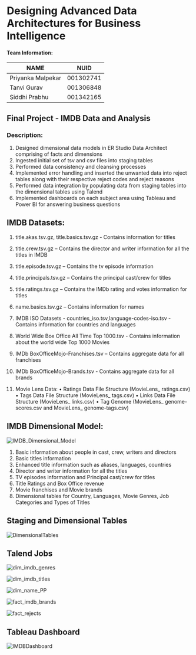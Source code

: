 # Designing Advanced Data Architectures for Business Intelligence

#### Team Information:

| NAME              |     NUID        |
|------------------ |-----------------|
| Priyanka Malpekar |   001302741     |
| Tanvi Gurav       |   001306848     |
| Siddhi Prabhu     |   001342165     |

## Final Project  - IMDB Data and Analysis

### Description:

1. Designed dimensional data models in ER Studio Data Architect comprising of facts and dimensions
2. Ingested initial set of tsv and csv files into staging tables
3. Performed data consistency and cleansing processes
4. Implemented error handling and inserted the unwanted data into reject tables along with their respective reject codes and reject reasons
5. Performed data integration by populating data from staging tables into the dimensional tables using Talend
6. Implemented dashboards on each subject area using Tableau and Power BI for answering business questions

## IMDB Datasets:

1. title.akas.tsv.gz, title.basics.tsv.gz - Contains information for titles

2. title.crew.tsv.gz – Contains the director and writer information for all the titles in IMDB

3. title.episode.tsv.gz – Contains the tv episode information

4. title.principals.tsv.gz – Contains the principal cast/crew for titles

5. title.ratings.tsv.gz – Contains the IMDb rating and votes information for titles

6. name.basics.tsv.gz – Contains information for names

7. IMDB ISO Datasets - countries_iso.tsv,language-codes-iso.tsv - Contains information for countries and languages

8. World Wide Box Office All Time Top 1000.tsv - Contains information about the world wide Top 1000 Movies

9. IMDb BoxOfficeMojo-Franchises.tsv – Contains aggregate data for all franchises

10. IMDb BoxOfficeMojo-Brands.tsv - Contains aggregate data for all brands

11. Movie Lens Data:
• Ratings Data File Structure (MovieLens_ ratings.csv)
• Tags Data File Structure (MovieLens_ tags.csv)
• Links Data File Structure (MovieLens_ links.csv)
• Tag Genome (MovieLens_ genome-scores.csv and MovieLens_ genome-tags.csv)

## IMDB Dimensional Model:

![IMDB_Dimensional_Model](https://user-images.githubusercontent.com/59594174/97101083-a7a9bf80-1670-11eb-9252-f33b2f55a2bd.PNG)

1. Basic information about people in cast, crew, writers and directors
2. Basic titles information
3. Enhanced title information such as aliases, languages, countries
4. Director and writer information for all the titles
5. TV episodes information and Principal cast/crew for titles
6. Title Ratings and Box Office revenue
7. Movie franchises and Movie brands
8. Dimensional tables for Country, Languages, Movie Genres, Job Categories and Types of Titles

## Staging and Dimensional Tables


![DimensionalTables](https://user-images.githubusercontent.com/59594174/97101086-bb552600-1670-11eb-8786-3b16e6f16491.PNG)


## Talend Jobs

![dim_imdb_genres](https://user-images.githubusercontent.com/59594174/97101095-c740e800-1670-11eb-9cb2-ace62b4af8e9.PNG)


![dim_imdb_titles](https://user-images.githubusercontent.com/59594174/97101097-c9a34200-1670-11eb-857a-33a580c649b7.PNG)


![dim_name_PP](https://user-images.githubusercontent.com/59594174/97101099-cb6d0580-1670-11eb-8cfd-08b8b7780dee.PNG)


![fact_imdb_brands](https://user-images.githubusercontent.com/59594174/97101100-ce67f600-1670-11eb-8cf6-10fc62978eb1.PNG)


![fact_rejects](https://user-images.githubusercontent.com/59594174/97101102-d0ca5000-1670-11eb-9379-29848d757955.PNG)


## Tableau Dashboard

![IMDBDashboard](https://user-images.githubusercontent.com/59594174/97101106-d32caa00-1670-11eb-9a88-ebdbe644404d.png)

